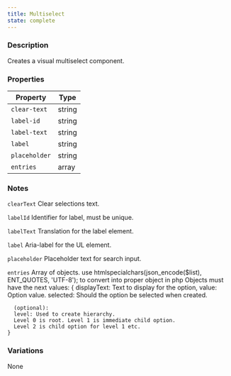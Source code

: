 ```yaml
---
title: Multiselect
state: complete
---
```


### Description

Creates a visual multiselect component.

### Properties

| Property         | Type   |
| ---------------- | ------ |
| `clear-text`     | string |
| `label-id`       | string |
| `label-text`     | string |
| `label`          | string |
| `placeholder`    | string |
| `entries`        | array  |

### Notes

`clearText` Clear selections text.

`labelId` Identifier for label, must be unique.

`labelText` Translation for the label element.

`label` Aria-label for the UL element.

`placeholder` Placeholder text for search input.

`entries` Array of objects. 
    use htmlspecialchars(json_encode($list), ENT_QUOTES, 'UTF-8'); to convert into
    proper object in php
    Objects must have the next values:
    {
      displayText: Text to display for the option,
      value:       Option value.
      selected:    Should the option be selected when created.

      (optional):
      level: Used to create hierarchy.
      Level 0 is root. Level 1 is immediate child option. 
      Level 2 is child option for level 1 etc.
    }

### Variations

None
